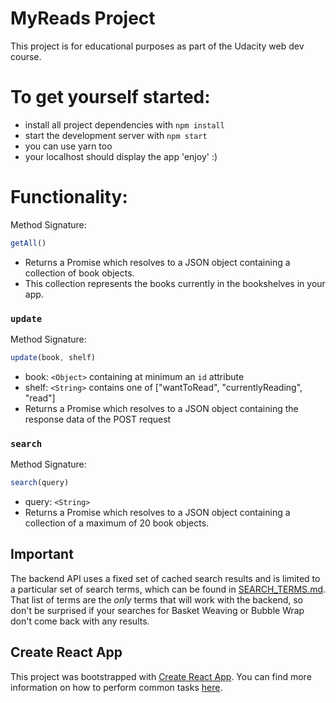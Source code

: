 # MyReads Project

This project is for educational purposes as part of the Udacity web dev course.

# To get yourself started:

* install all project dependencies with `npm install`
* start the development server with `npm start`
* you can use yarn too
* your localhost should display the app 'enjoy' :)

# Functionality:

Method Signature:
```js
getAll()
```
* Returns a Promise which resolves to a JSON object containing a collection of book objects.
* This collection represents the books currently in the bookshelves in your app.

### `update`
Method Signature:
```js
update(book, shelf)
```
* book: `<Object>` containing at minimum an `id` attribute
* shelf: `<String>` contains one of ["wantToRead", "currentlyReading", "read"]
* Returns a Promise which resolves to a JSON object containing the response data of the POST request

### `search`
Method Signature:
```js
search(query)
```
* query: `<String>`
* Returns a Promise which resolves to a JSON object containing a collection of a maximum of 20 book objects.

## Important
The backend API uses a fixed set of cached search results and is limited to a particular set of search terms, which can be found in [SEARCH_TERMS.md](SEARCH_TERMS.md). That list of terms are the _only_ terms that will work with the backend, so don't be surprised if your searches for Basket Weaving or Bubble Wrap don't come back with any results.

## Create React App

This project was bootstrapped with [Create React App](https://github.com/facebookincubator/create-react-app). You can find more information on how to perform common tasks [here](https://github.com/facebookincubator/create-react-app/blob/master/packages/react-scripts/template/README.md).

